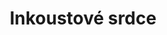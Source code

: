 ---
layout: review.njk
title: Inkoustové srdce
citation: Cornelia FUNKE - Inkoustové srdce, Euromedia Group k. s. - Knižní klub, Praha 2003.
perex: Pokud svým hlasem dokážete během předčítání vylákat postavy z jejich příběhu, rozhodně byste se měli mít na pozoru.
src: /images/ctenarsky-koutek/inkoustove-srdce.jpg
alt: Obálka knihy Inkoustové srdce
quote: V ideálním světě by tady byl úryvek z knihy
no: s. 19
tags: recenze
---